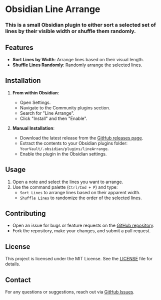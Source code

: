 # Obsidian Line Arrange

### This is a small Obsidian plugin to either sort a selected set of lines by their visible width or shuffle them randomly.

## Features

- **Sort Lines by Width**: Arrange lines based on their visual length.
- **Shuffle Lines Randomly**: Randomly arrange the selected lines.

## Installation

1. **From within Obsidian**:
   - Open Settings.
   - Navigate to the Community plugins section.
   - Search for "Line Arrange".
   - Click "Install" and then "Enable".

2. **Manual Installation**:
   - Download the latest release from the [GitHub releases page](https://github.com/chitwan27/lineArrange/releases).
   - Extract the contents to your Obsidian plugins folder: `YourVault/.obsidian/plugins/lineArrange`.
   - Enable the plugin in the Obsidian settings.

## Usage

1. Open a note and select the lines you want to arrange.
2. Use the command palette (`Ctrl/Cmd + P`) and type:
   - `Sort Lines` to arrange lines based on their apparent width.
   - `Shuffle Lines` to randomize the order of the selected lines.

## Contributing

- Open an issue for bugs or feature requests on the [GitHub repository](https://github.com/chitwan27/lineArrange/issues).
- Fork the repository, make your changes, and submit a pull request.

## License

This project is licensed under the MIT License. See the [LICENSE](https://github.com/chitwan27/lineArrange/blob/main/LICENSE) file for details.

## Contact

For any questions or suggestions, reach out via [GitHub Issues](https://github.com/chitwan27/lineArrange/issues).
